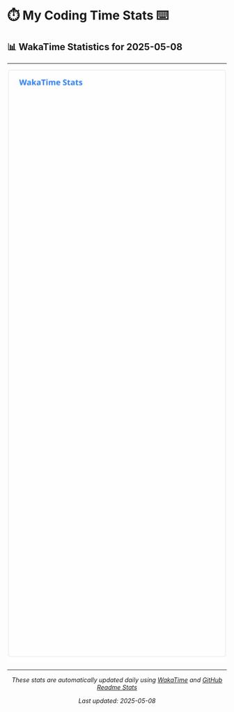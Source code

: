 # ⏱️ My Coding Time Stats ⌨️

## 📊 WakaTime Statistics for 2025-05-08

---

<div align="center">

<img src="./images/wakatime-stats-2025-05-08.svg" alt="WakaTime Stats" width="500">

</div>

---

<div align="center">

*These stats are automatically updated daily using [WakaTime](https://wakatime.com) and [GitHub Readme Stats](https://github.com/anuraghazra/github-readme-stats)*

*Last updated: 2025-05-08*
</div>
